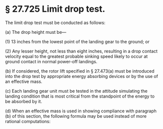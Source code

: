 # § 27.725   Limit drop test.

The limit drop test must be conducted as follows: 


(a) The drop height must be—


(1) 13 inches from the lowest point of the landing gear to the ground; or 


(2) Any lesser height, not less than eight inches, resulting in a drop contact velocity equal to the greatest probable sinking speed likely to occur at ground contact in normal power-off landings. 


(b) If considered, the rotor lift specified in § 27.473(a) must be introduced into the drop test by appropriate energy absorbing devices or by the use of an effective mass. 


(c) Each landing gear unit must be tested in the attitude simulating the landing condition that is most critical from the standpoint of the energy to be absorbed by it. 


(d) When an effective mass is used in showing compliance with paragraph (b) of this section, the following formula may be used instead of more rational computations: 


